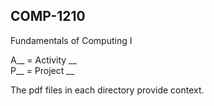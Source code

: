 ## COMP-1210
Fundamentals of Computing I  

A__ = Activity __  
P__ = Project __

The pdf files in each directory provide context.
